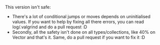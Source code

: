 This version isn't safe:
- There's a lot of conditional jumps or moves depends on uninitialised values. If you want to help by fixing all there errors, you can read log/.valgrind and do a pull request :D
- Secondly, all the safety isn't done on all types/collections, like 40% on Vector and that's it. Same, do a pull request if you want to fix it :D
